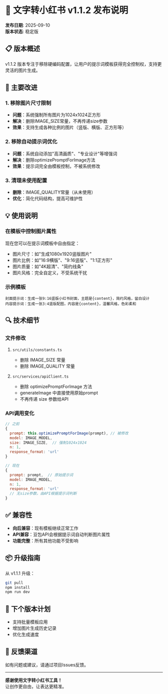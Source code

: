 # 🚀 文字转小红书 v1.1.2 发布说明

**发布日期**: 2025-09-10  
**版本状态**: 稳定版  

## 📋 版本概述

v1.1.2 版本专注于移除硬编码配置，让用户的提示词模板获得完全控制权，支持更灵活的图片生成。

## 🔧 主要改进

### 1. 移除图片尺寸限制
- **问题**：系统强制所有图片为1024x1024正方形
- **解决**：删除IMAGE_SIZE常量，不再传递size参数
- **效果**：支持生成各种比例的图片（竖版、横版、正方形等）

### 2. 移除自动提示词优化
- **问题**：系统自动添加"高清画质"、"专业设计"等增强词
- **解决**：删除optimizePromptForImage方法
- **效果**：提示词完全由模板控制，不被系统修改

### 3. 清理未使用配置
- **删除**：IMAGE_QUALITY常量（从未使用）
- **优化**：简化代码结构，提高可维护性

## 💡 使用说明

### 在模板中控制图片属性
现在您可以在提示词模板中自由指定：
- 图片尺寸：如"生成1080x1920竖版图片"
- 图片比例：如"16:9横版"、"9:16竖版"、"1:1正方形"
- 图片质量：如"4K超清"、"简约线条"
- 图片风格：完全自定义，不受系统干扰

### 示例模板
```
封面提示词：生成一张9:16竖版小红书封面，主题是{content}，简约风格，留白设计
内容提示词：生成一张3:4竖版配图，内容是{content}，温馨风格，色彩柔和
```

## 🔍 技术细节

### 文件修改
1. `src/utils/constants.ts`
   - 删除 IMAGE_SIZE 常量
   - 删除 IMAGE_QUALITY 常量

2. `src/services/apiClient.ts`
   - 删除 optimizePromptForImage 方法
   - generateImage 中直接使用原始prompt
   - 不再传递 size 参数给API

### API调用变化
```javascript
// 之前
{
  prompt: this.optimizePromptForImage(prompt), // 被修改
  model: IMAGE_MODEL,
  size: IMAGE_SIZE,  // 强制1024x1024
  n: 1,
  response_format: 'url'
}

// 现在
{
  prompt: prompt,  // 原始提示词
  model: IMAGE_MODEL,
  n: 1,
  response_format: 'url'
  // 无size参数，由API根据提示词判断
}
```

## ✅ 兼容性

- **向后兼容**：现有模板继续正常工作
- **API兼容**：豆包API会根据提示词自动判断图片属性
- **功能完整**：所有其他功能不受影响

## 📦 升级指南

从 v1.1.1 升级：
```bash
git pull
npm install
npm run dev
```

## 🎯 下个版本计划
- 支持批量模板应用
- 增加图片生成历史记录
- 优化生成速度

## 💬 反馈渠道
如有问题或建议，请通过项目Issues反馈。

---

**感谢使用文字转小红书工具！**  
让创作更自由，让表达更精准。